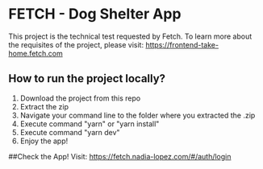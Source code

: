 # FETCH - Dog Shelter App

This project is the technical test requested by Fetch. To learn more about the requisites of the project, please visit: https://frontend-take-home.fetch.com


## How to run the project locally?
1. Download the project from this repo
2. Extract the zip
3. Navigate your command line to the folder where you extracted the .zip
4. Execute command "yarn" or "yarn install"
5. Execute command "yarn dev"
6. Enjoy the app!

##Check the App!
Visit: https://fetch.nadia-lopez.com/#/auth/login
 
